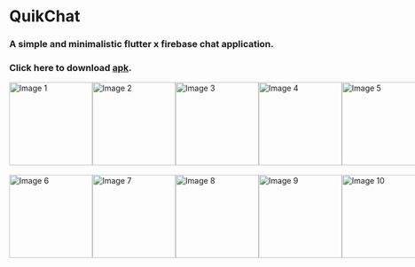 # QuikChat
### A simple and minimalistic flutter x firebase chat application.

### Click here to download <a href='https://github.com/abhikatta/quikchat/releases/download/v1/quikchat.apk'>apk</a>.
 
<div style="display: flex; justify-content: space-between;">
  <img src="flutter_01.png" alt="Image 1" width="150" />
  <img src="flutter_02.png" alt="Image 2" width="150" />
  <img src="flutter_03.png" alt="Image 3" width="150" />
  <img src="flutter_04.png" alt="Image 4" width="150" />
  <img src="flutter_05.png" alt="Image 5" width="150" />
</div>
<br/>
<div style="display: flex; justify-content: space-between;">
  <img src="flutter_06.png" alt="Image 6" width="150" />
  <img src="flutter_07.png" alt="Image 7" width="150" />
  <img src="flutter_08.png" alt="Image 8" width="150" />
  <img src="flutter_09.png" alt="Image 9" width="150" />
  <img src="flutter_10.png" alt="Image 10" width="150" />
</div>
